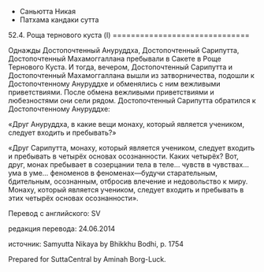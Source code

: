 









* Саньютта Никая
* Патхама кандаки сутта


52\.4\. Роща тернового куста \(I\)
\=\=\=\=\=\=\=\=\=\=\=\=\=\=\=\=\=\=\=\=\=\=\=\=\=\=\=\=\=\=



Однажды Достопочтенный Ануруддха, Достопочтенный Сарипутта, Достопочтенный Махамоггаллана пребывали в Сакете в Роще Тернового Куста\. И тогда, вечером, Достопочтенный Сарипутта и Достопочтенный Махамоггаллана вышли из затворничества, подошли к Достопочтенному Ануруддхе и обменялись с ним вежливыми приветствиями\. После обмена вежливыми приветствиями и любезностями они сели рядом\. Достопочтенный Сарипутта обратился к Достопочтенному Ануруддхе:


«Друг Ануруддха, в какие вещи монаху, который является учеником, следует входить и пребывать?»


«Друг Сарипутта, монаху, который является учеником, следует входить и пребывать в четырёх основах осознанности\. Каких четырёх? Вот, друг, монах пребывает в созерцании тела в теле… чувств в чувствах… ума в уме… феноменов в феноменах—будучи старательным, бдительным, осознанным, отбросив влечение и недовольство к миру\. Монаху, который является учеником, следует входить и пребывать в этих четырёх основах осознанности»\.



Перевод с английского: SV


редакция перевода: 24\.06\.2014


источник: Samyutta Nikaya by Bhikkhu Bodhi, p\. 1754


Prepared for SuttaCentral by Aminah Borg\-Luck\.






